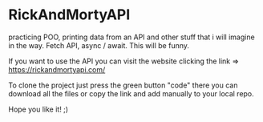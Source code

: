 # RickAndMortyAPI
practicing POO, printing data from an API and other stuff that i will imagine in the way.
Fetch API, async / await. This will be funny.

If you want to use the API you can visit the website clicking the link =>  https://rickandmortyapi.com/

To clone the project just press the green button "code" there you can download all the files or copy the link and add manually to your local repo.

Hope you like it! ;)
